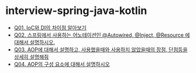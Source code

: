 # interview-spring-java-kotlin

- [Q01. IoC와 DI의 차이점 알아보기](./01.SpringDI.md/#q01-ioc와-di의-차이점-알아보기)
- [Q02. 스프링에서 사용하는 어노테이션인 @Autowired, @Inject, @Resource 에 대해서 설명하시오.](./01.SpringDI.md/#q02-스프링에서-사용하는-어노테이션인-autowired-inject-resource-에-대해서-설명하시오)
- [Q03. AOP에 대해서 설명하고, 사용했을때와 사용하지 않았을때의 장점, 단점등을 상세히 설명해줘](./02.AOP.md/#q3-aop에-대해서-설명하고-사용했을때와-사용하지-않았을때의-장점-단점등을-상세히-설명해줘)
- [Q04. AOP의 구성 요소에 대해서 설명하시오](./02.AOP.md/#04-aop의-구성-요소에-대해서-설명하시오)
